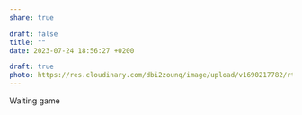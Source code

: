 ```yaml
---
share: true

draft: false
title: ""
date: 2023-07-24 18:56:27 +0200

draft: true
photo: https://res.cloudinary.com/dbi2zounq/image/upload/v1690217782/rtwvx4mbys3xytgeef2j.jpg
---
```


Waiting game
